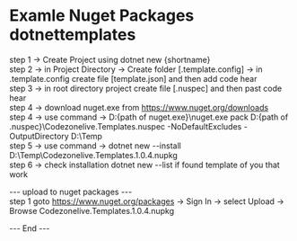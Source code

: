 # Examle Nuget Packages dotnettemplates

step 1 -> Create Project using dotnet new {shortname} <br />
step 2 -> in Project Directory -> Create folder [.template.config] -> in .template.config create file [template.json] and then add code hear<br />
step 3 -> in root directory project create file [.nuspec] and then past code hear<br />
step 4 -> download nuget.exe from https://www.nuget.org/downloads <br />
step 4 -> use command -> D:\{path of nuget.exe}\nuget.exe pack D:\{path of .nuspec}\Codezonelive.Templates.nuspec -NoDefaultExcludes -OutputDirectory D:\Temp<br />
step 5 -> use command -> dotnet new --install D:\Temp\Codezonelive.Templates.1.0.4.nupkg<br />
step 6 -> check installation dotnet new --list if found template of you that work<br />

--- upload to nuget packages ---<br />
step 1 goto https://www.nuget.org/packages -> Sign In -> select Upload -> Browse Codezonelive.Templates.1.0.4.nupkg<br />



--- End ---<br />
